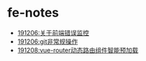 # fe-notes

* [191206:关于前端错误监控](notes/FE/2.关于前端错误监控.md)
* [191206:git非常规操作](notes/git/1.git非常规操作.md)
* [191208:vue-router动态路由组件智能预加载](notes/vue/1.vue-router动态路由组件智能预加载.md)
